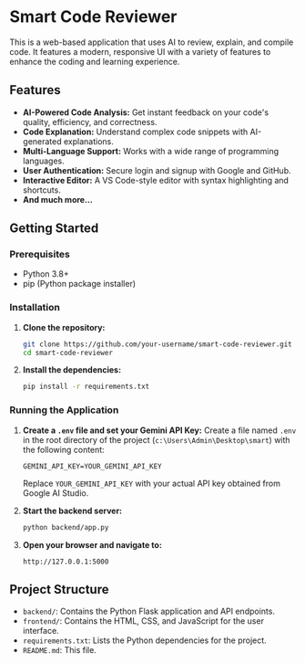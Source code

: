 # Smart Code Reviewer

This is a web-based application that uses AI to review, explain, and compile code. It features a modern, responsive UI with a variety of features to enhance the coding and learning experience.

## Features

- **AI-Powered Code Analysis:** Get instant feedback on your code's quality, efficiency, and correctness.
- **Code Explanation:** Understand complex code snippets with AI-generated explanations.
- **Multi-Language Support:** Works with a wide range of programming languages.
- **User Authentication:** Secure login and signup with Google and GitHub.
- **Interactive Editor:** A VS Code-style editor with syntax highlighting and shortcuts.
- **And much more...**

## Getting Started

### Prerequisites

- Python 3.8+
- pip (Python package installer)

### Installation

1. **Clone the repository:**
   ```bash
   git clone https://github.com/your-username/smart-code-reviewer.git
   cd smart-code-reviewer
   ```

2. **Install the dependencies:**
   ```bash
   pip install -r requirements.txt
   ```

### Running the Application

1.  **Create a `.env` file and set your Gemini API Key:**
    Create a file named `.env` in the root directory of the project (`c:\Users\Admin\Desktop\smart`) with the following content:
    ```
    GEMINI_API_KEY=YOUR_GEMINI_API_KEY
    ```
    Replace `YOUR_GEMINI_API_KEY` with your actual API key obtained from Google AI Studio.

2.  **Start the backend server:**
    ```bash
    python backend/app.py
    ```

3.  **Open your browser and navigate to:**
    ```
    http://127.0.0.1:5000
    ```

## Project Structure

-   `backend/`: Contains the Python Flask application and API endpoints.
-   `frontend/`: Contains the HTML, CSS, and JavaScript for the user interface.
-   `requirements.txt`: Lists the Python dependencies for the project.
-   `README.md`: This file.